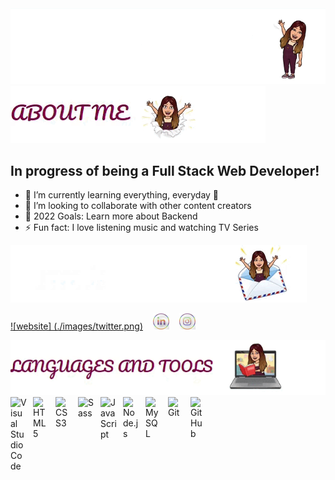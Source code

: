 <div align="center">
<img alt="GIF" src="./gif/https_readme-typing-svg.herokuapp.com_font=Pacifico&size=50&color=8D1A51&width=800&height=220&lines=HI+I'M+NEREA!;DO+YOU+KNOW+ME_ - Google Chrome 2022-07-19 17-21-34 (online-video-cutter.com).gif" />
</div>

<img alt="GIF" src="./gif/https_readme-typing-svg.herokuapp.com_font=Pacifico&size=30&color=88094A&width=800&height=200&lines=ABOUT+ME - Google Chrome 2022-07-19 10-00-52 (online-video-cutter.com).gif" />

## In progress of being a Full Stack Web Developer!

- 🌱 I’m currently learning everything, everyday 🤣
- 👯 I’m looking to collaborate with other content creators
- 🥅 2022 Goals: Learn more about Backend
- ⚡ Fun fact: I love listening music and watching TV Series
<div>
<img alt="GIF" src="./gif/https_readme-typing-svg.herokuapp.com_font=Pacifico&size=30&color=88094A&width=800&height=200&lines=CONNECT+WITH+ME - Google Chrome 2022-07-19 10-01-14 (online-video-cutter.com).gif" />
</div>

[![website] (./images/twitter.png)](https://twitter.com/)
&nbsp;&nbsp;
[![website](./images/linkedin.png)](https://linkedin.com/)
&nbsp;&nbsp;
[![website](./images/instagram.png)](https://instagram.com/)

<div>
<img alt="GIF" src="./gif/https_readme-typing-svg.herokuapp.com_font=Pacifico&size=30&color=88094A&width=800&height=200&lines=LANGUAGES+AND+TOOLS - Google Chrome 2022-07-19 10-02-06 (online-video-cutter.com).gif" />
</div>

<img align="left" alt="Visual Studio Code" width="26px" src="https://cdn.jsdelivr.net/gh/devicons/devicon/icons/vscode/vscode-original.svg" style="padding-right:10px;" />
<img align="left" alt="HTML5" width="26px" src="https://cdn.jsdelivr.net/gh/devicons/devicon/icons/html5/html5-original.svg" style="padding-right:10px;" />
<img align="left" alt="CSS3" width="26px" src="https://cdn.jsdelivr.net/gh/devicons/devicon/icons/css3/css3-original.svg" style="padding-right:10px;" />
<img align="left" alt="Sass" width="26px" src="https://cdn.jsdelivr.net/gh/devicons/devicon/icons/sass/sass-original.svg" style="padding-right:10px;" />
<img align="left" alt="JavaScript" width="26px" src="https://cdn.jsdelivr.net/gh/devicons/devicon/icons/javascript/javascript-original.svg" style="padding-right:10px;" />
<img align="left" alt="Node.js" width="26px" src="https://cdn.jsdelivr.net/gh/devicons/devicon/icons/nodejs/nodejs-original.svg" style="padding-right:10px;" />
<img align="left" alt="MySQL" width="26px" src="https://cdn.jsdelivr.net/gh/devicons/devicon/icons/mysql/mysql-original.svg" style="padding-right:10px;" />
<img align="left" alt="Git" width="26px" src="https://cdn.jsdelivr.net/gh/devicons/devicon/icons/git/git-original.svg" style="padding-right:10px;" />
<img align="left" alt="GitHub" width="26px" src="https://user-images.githubusercontent.com/3369400/139447912-e0f43f33-6d9f-45f8-be46-2df5bbc91289.png" style="padding-right:10px;" />

<br />
<br />
